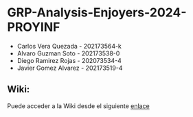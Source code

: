 # GRP-Analysis-Enjoyers-2024-PROYINF

- Carlos Vera Quezada - 202173564-k
- Alvaro Guzman Soto - 202173538-0
- Diego Ramirez Rojas - 202073534-4
- Javier Gomez Alvarez - 202173519-4

## Wiki:

Puede acceder a la Wiki desde el siguiente [enlace](https://github.com/LaCalmaInc/GRP-Analysis-Enjoyers-2024-PROYINF/wiki)
